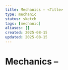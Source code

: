 ```yaml
---
title: Mechanics – <Title>
type: mechanic
status: sketch
tags: [mechanic]
aliases: []
created: 2025-08-15
updated: 2025-08-15
---
```


# Mechanics – <Title>

**Purpose**  
<What problem does this solve?>

**Summary**  
<One short paragraph that a stranger could understand.>

**Interfaces / Cross-links**  
- [[<Related note>]]
- [[<Another related note>]]

**Details**  
- Rules / mechanics / constraints here.

**Open Questions**  
- Q1:
- Q2:

## Changelog
- 2025-08-15: created (sketch)

## Provenance
- Source: <chat, doc, or idea seed>
- Decision: <why this note exists>

